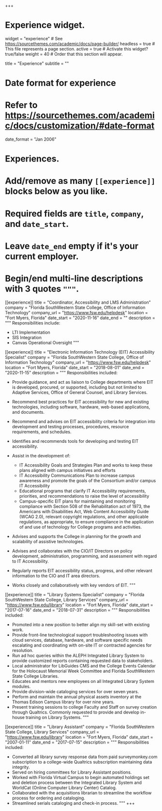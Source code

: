 +++
# Experience widget.
widget = "experience"  # See https://sourcethemes.com/academic/docs/page-builder/
headless = true  # This file represents a page section.
active = true  # Activate this widget? true/false
weight = 40  # Order that this section will appear.

title = "Experience"
subtitle = ""

# Date format for experience
#   Refer to https://sourcethemes.com/academic/docs/customization/#date-format
date_format = "Jan 2006"

# Experiences.
#   Add/remove as many `[[experience]]` blocks below as you like.
#   Required fields are `title`, `company`, and `date_start`.
#   Leave `date_end` empty if it's your current employer.
#   Begin/end multi-line descriptions with 3 quotes `"""`.
[[experience]]
  title = "Coordinator, Accessibility and LMS Administration"
  company = "Florida SouthWestern State College, Office of Information Technology"
  company_url = "https://www.fsw.edu/helpdesk"
  location = "Fort Myers, Florida"
  date_start = "2020-11-16"
  date_end = ""
  description = """
  Responsibilities include:
  
  * LTI Implementation
  * SIS Integration
  * Canvas Operational Oversight
  """

[[experience]]
  title = "Electronic Information Technology (EIT) Accessibility Specialist"
  company = "Florida SouthWestern State College, Office of Information Technology"
  company_url = "https://www.fsw.edu/helpdesk"
  location = "Fort Myers, Florida"
  date_start = "2018-08-01"
  date_end = "2020-11-15"
  description = """
  Responsibilities included:
  
  * Provide guidance, and act as liaison to College departments where EIT is developed, procured, or supported, including but not limited to Adaptive Services, Office of General Counsel, and Library Services.
  * Recommend best practices for EIT accessibility for new and existing technologies, including software, hardware, web-based applications, and documents.
  * Recommend and advises on EIT accessibility criteria for integration into development and testing processes, procedures, resource requirements, and schedules.
  * Identifies and recommends tools for developing and testing EIT accessibility.
  * Assist in the development of:
  
    * IT Accessibility Goals and Strategies Plan and works to keep these plans aligned with campus initiatives and efforts
    * IT Accessibility Communications Plan to increase campus awareness and promote the goals of the Consortium and/or campus IT Accessibility
    * Educational programs that clarify IT Accessibility requirements, priorities, and recommendations to raise the level of accessibility
    * Campus-specific EIT plans for maintaining and monitoring compliance with Section 508 of the Rehabilitation act of 1973, the Americans with Disabilities Act, Web Content Accessibility Guide (WCAG 2.0), relevant copyright regulations, and other applicable regulations, as appropriate, to ensure compliance in the application of and use of technology for College programs and activities.
  * Advises and supports the College in planning for the growth and scalability of assistive technologies.
  * Advises and collaborates with the CIO/IT Directors on policy development, administration, programming, and assessment with regard to IT Accessibility.
  * Regularly reports EIT accessibility status, progress, and other relevant information to the CIO and IT area directors.
  * Works closely and collaboratively with key vendors of EIT.
  """
  
[[experience]]
  title = "Library Systems Specialist"
  company = "Florida SouthWestern State College, Library Services"
  company_url = "https://www.fsw.edu/library"
  location = "Fort Myers, Florida"
  date_start = "2017-07-16"
  date_end = "2018-07-31"
  description = """
  Responsibilities included:
  * Promoted into a new position to better align my skill-set with existing work.
  * Provide front-line technological support troubleshooting issues with cloud services, database, hardware, and software specific needs escalating and coordinating with on-site IT or contracted agencies for resolution.
  * Run ad hoc queries within the ALEPH Integrated Library System to provide customized reports containing requested data to stakeholders.
  * Local administrator for LibGuides CMS and the College Events Calendar for the Holocaust Memorial Week Committee and Florida SouthWestern State College Libraries.
  * Educates and mentors new employees on all Integrated Library System modules.
  * Provide division-wide cataloging services for over seven years.
  * Perform and maintain the annual physical assets inventory at the Thomas Edison Campus library for over nine years.
  * Present training sessions to college Faculty and Staff on survey creation through Qualtrics. Commonly requested to provide and develop in-house training on Library Systems.
  """

[[experience]]
  title = "Library Assistant"
  company = "Florida SouthWestern State College, Library Services"
  company_url = "https://www.fsw.edu/library"
  location = "Fort Myers, Florida"
  date_start = "2007-01-11"
  date_end = "2017-07-15"
  description = """
  Responsibilities included:
  * Converted all library survey response data from paid surveymonkey.com subscription to a college-wide Qualtrics subscription maintaining data integrity.
  * Served on hiring committees for Library Assistant positions.
  * Worked with Florida Virtual Campus to begin automated holdings set and deletion process between the Integrated Library System and WorldCat (Online Computer Library Center) Catalog.
  * Collaborated with the acquisitions librarian to streamline the workflow process for ordering and cataloging.
  * Streamlined serials cataloging and check-in process.
  """
+++
